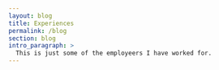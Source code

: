 ```yaml
---
layout: blog
title: Experiences
permalink: /blog
section: blog
intro_paragraph: >
  This is just some of the employeers I have worked for. 
---
```


